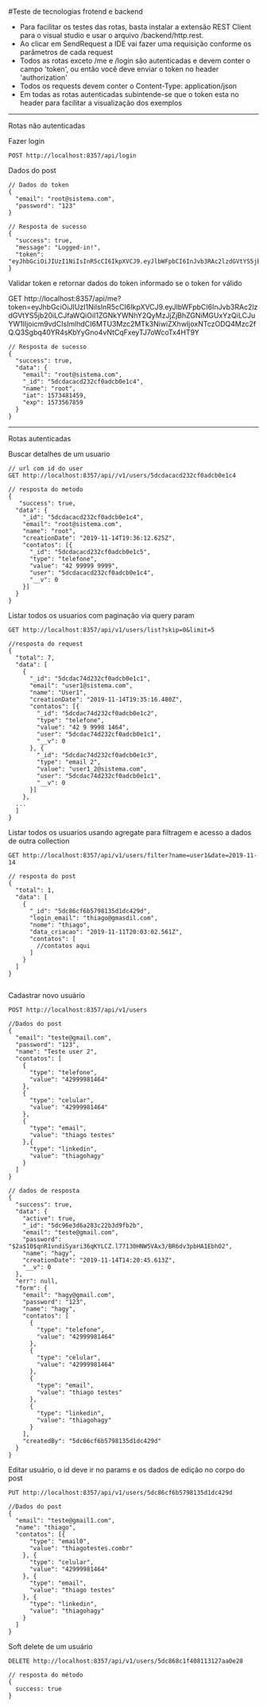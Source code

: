 #Teste de tecnologias frotend e backend

* Para facilitar os testes das rotas, basta instalar a extensão REST Client para o visual studio e usar o arquivo /backend/http.rest.
* Ao clicar em SendRequest a IDE vai fazer uma requisição conforme os parâmetros de cada request   
* Todos as rotas exceto /me e /login são autenticadas e devem conter o campo 'token', ou então você deve enviar o token no header 'authorization'
* Todos os requests devem conter o Content-Type: application/json
* Em todas as rotas autenticadas subintende-se que o token esta no header para facilitar a visualização dos exemplos
------------------------------

Rotas não autenticadas

Fazer login

```
POST http://localhost:8357/api/login
```

Dados do post

```
// Dados do token
{
  "email": "root@sistema.com",
  "password": "123"
}

// Resposta de sucesso
{
  "success": true,
  "message": "Logged-in!",
  "token": "eyJhbGciOiJIUzI1NiIsInR5cCI6IkpXVCJ9.eyJlbWFpbCI6InJvb3RAc2lzdGVtYS5jb20iLCJfaWQiOiI1ZGNkYWNhY2QyMzJjZjBhZGNiMGUxYzQiLCJuYW1lIjoicm9vdCIsImlhdCI6MTU3Mzc2MTk3NiwiZXhwIjoxNTczODQ4Mzc2fQ.Q3Sgbq40YR4sKbYyGno4vNtCqFxeyTJ7oWcoTx4HT9Y"
}
```


Validar token e retornar dados do token informado se o token for válido

GET http://localhost:8357/api/me?token=eyJhbGciOiJIUzI1NiIsInR5cCI6IkpXVCJ9.eyJlbWFpbCI6InJvb3RAc2lzdGVtYS5jb20iLCJfaWQiOiI1ZGNkYWNhY2QyMzJjZjBhZGNiMGUxYzQiLCJuYW1lIjoicm9vdCIsImlhdCI6MTU3Mzc2MTk3NiwiZXhwIjoxNTczODQ4Mzc2fQ.Q3Sgbq40YR4sKbYyGno4vNtCqFxeyTJ7oWcoTx4HT9Y


```
// Resposta de sucesso
{
  "success": true,
  "data": {
    "email": "root@sistema.com",
    "_id": "5dcdacacd232cf0adcb0e1c4",
    "name": "root",
    "iat": 1573481459,
    "exp": 1573567859
  }
}
```
------------------------------


Rotas autenticadas

Buscar detalhes de um usuario
```
// url com id do user
GET http://localhost:8357/api//v1/users/5dcdacacd232cf0adcb0e1c4

// resposta do metodo
{
   "success": true,
  "data": {
    "_id": "5dcdacacd232cf0adcb0e1c4",
    "email": "root@sistema.com",
    "name": "root",
    "creationDate": "2019-11-14T19:36:12.625Z",
    "contatos": [{
      "_id": "5dcdacacd232cf0adcb0e1c5",
      "type": "telefone",
      "value": "42 99999 9999",
      "user": "5dcdacacd232cf0adcb0e1c4",
      "__v": 0
    }]
  }
}

```

Listar todos os usuarios com paginação via query param
```
GET http://localhost:8357/api/v1/users/list?skip=0&limit=5

//resposta do request
{
  "total": 7,
  "data": [
    {
      "_id": "5dcdac74d232cf0adcb0e1c1",
      "email": "user1@sistema.com",
      "name": "User1",
      "creationDate": "2019-11-14T19:35:16.480Z",
      "contatos": [{
        "_id": "5dcdac74d232cf0adcb0e1c2",
        "type": "telefone",
        "value": "42 9 9998 1464",
        "user": "5dcdac74d232cf0adcb0e1c1",
        "__v": 0
      }, {
        "_id": "5dcdac74d232cf0adcb0e1c3",
        "type": "email 2",
        "value": "user1_2@sistema.com",
        "user": "5dcdac74d232cf0adcb0e1c1",
        "__v": 0
      }]
    },
  ...
  ]
}
```


Listar todos os usuarios usando agregate para filtragem e acesso a dados de outra collection
```
GET http://localhost:8357/api/v1/users/filter?name=user1&date=2019-11-14

// resposta do post
{
  "total": 1,
  "data": [
    {
      "_id": "5dc86cf6b5798135d1dc429d",
      "login_email": "thiago@gmasdil.com",
      "nome": "thiago",
      "data_criacao": "2019-11-11T20:03:02.561Z",
      "contatos": [
        //contatos aqui
      ]
    }
  ]
}
  
```


Cadastrar novo usuário
```
POST http://localhost:8357/api/v1/users
```
```
//Dados do post
{
  "email": "teste@gmail.com",
  "password": "123",
  "name": "Teste user 2",
  "contatos": [
    {
      "type": "telefone",
      "value": "42999981464"
    },
    {
      "type": "celular",
      "value": "42999981464"
    },
    {
      "type": "email",
      "value": "thiago testes"
    },{
      "type": "linkedin",
      "value": "thiagohagy"
    }
  ]
}

// dados de resposta
{
  "success": true,
  "data": {
    "active": true,
    "_id": "5dc96e3d6a283c22b3d9fb2b",
    "email": "teste@gmail.com",
    "password": "$2a$10$qnR1vndiSyari36qKYLCZ.l77130HNW5VAx3/BR6dv3pbHA1EbhO2",
    "name": "hagy",
    "creationDate": "2019-11-14T14:20:45.613Z",
    "__v": 0
  },
  "err": null,
  "form": {
    "email": "hagy@gmail.com",
    "password": "123",
    "name": "hagy",
    "contatos": [
      {
        "type": "telefone",
        "value": "42999981464"
      },
      {
        "type": "celular",
        "value": "42999981464"
      },
      {
        "type": "email",
        "value": "thiago testes"
      },
      {
        "type": "linkedin",
        "value": "thiagohagy"
      }
    ],
    "createdBy": "5dc86cf6b5798135d1dc429d"
  }
}
```


Editar usuário, o id deve ir no params e os dados de edição no corpo do post
```
PUT http://localhost:8357/api/v1/users/5dc86cf6b5798135d1dc429d
```
```
//Dados do post
{
  "email": "teste@gmail1.com",
  "name": "thiago",
  "contatos": [{
      "type": "email0",
      "value": "thiagotestes.combr"
    }, {
      "type": "celular",
      "value": "42999981464"
    }, {
      "type": "email",
      "value": "thiago testes"
    }, {
      "type": "linkedin",
      "value": "thiagohagy"
    }
  ]
}
```


Soft delete de um usuário
```
DELETE http://localhost:8357/api/v1/users/5dc868c1f408113127aa0e28

// resposta do método
{
  success: true
}

```
